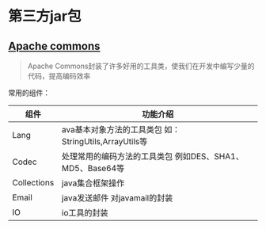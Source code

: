 # 第三方jar包
## [Apache commons](https://commons.apache.org/)
> Apache Commons封装了许多好用的工具类，使我们在开发中编写少量的代码，提高编码效率

常用的组件：

| 组件 | 功能介绍 |
| ------ | ------ |
|Lang|ava基本对象方法的工具类包 如：StringUtils,ArrayUtils等|
| Codec | 处理常用的编码方法的工具类包 例如DES、SHA1、MD5、Base64等 |
| Collections | java集合框架操作 | 
|Email|java发送邮件 对javamail的封装|
|IO|io工具的封装|
